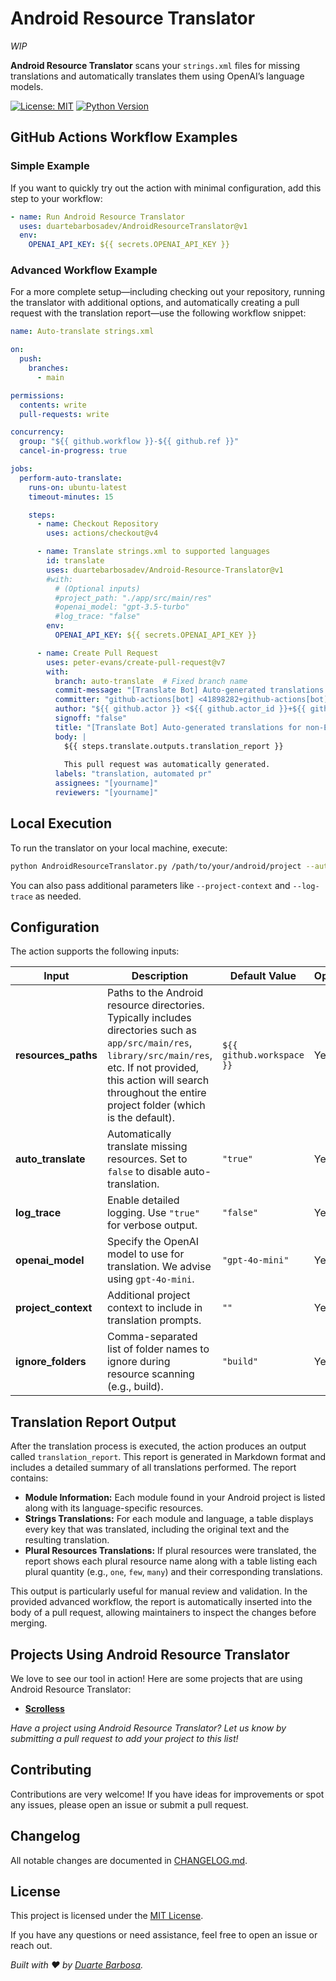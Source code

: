 # Android Resource Translator

*WIP*

**Android Resource Translator** scans your `strings.xml` files for missing translations and automatically translates them using OpenAI’s language models.

<!--[![GitHub Action](https://img.shields.io/badge/GitHub%20Action-enabled-brightgreen)](https://github.com/)-->

[![License: MIT](https://img.shields.io/badge/License-MIT-yellow.svg)](LICENSE)
[![Python Version](https://img.shields.io/badge/Python-3.x-blue.svg)](https://www.python.org/)

## GitHub Actions Workflow Examples

### Simple Example

If you want to quickly try out the action with minimal configuration, add this step to your workflow:

```yaml
- name: Run Android Resource Translator
  uses: duartebarbosadev/AndroidResourceTranslator@v1
  env:
    OPENAI_API_KEY: ${{ secrets.OPENAI_API_KEY }}
```

### Advanced Workflow Example

For a more complete setup—including checking out your repository, running the translator with additional options, and automatically creating a pull request with the translation report—use the following workflow snippet:

```yaml
name: Auto-translate strings.xml

on:
  push:
    branches:
      - main

permissions:
  contents: write
  pull-requests: write

concurrency:
  group: "${{ github.workflow }}-${{ github.ref }}"
  cancel-in-progress: true

jobs:
  perform-auto-translate:
    runs-on: ubuntu-latest
    timeout-minutes: 15

    steps:
      - name: Checkout Repository
        uses: actions/checkout@v4

      - name: Translate strings.xml to supported languages
        id: translate
        uses: duartebarbosadev/Android-Resource-Translator@v1
        #with:
          # (Optional inputs)
          #project_path: "./app/src/main/res"
          #openai_model: "gpt-3.5-turbo"
          #log_trace: "false"
        env:
          OPENAI_API_KEY: ${{ secrets.OPENAI_API_KEY }}

      - name: Create Pull Request
        uses: peter-evans/create-pull-request@v7
        with:
          branch: auto-translate  # Fixed branch name
          commit-message: "[Translate Bot] Auto-generated translations for non-English languages"
          committer: "github-actions[bot] <41898282+github-actions[bot]@users.noreply.github.com>"
          author: "${{ github.actor }} <${{ github.actor_id }}+${{ github.actor }}@users.noreply.github.com>"
          signoff: "false"
          title: "[Translate Bot] Auto-generated translations for non-English languages"
          body: |  
            ${{ steps.translate.outputs.translation_report }}
  
            This pull request was automatically generated.
          labels: "translation, automated pr"
          assignees: "[yourname]"
          reviewers: "[yourname]"
```

## Local Execution

To run the translator on your local machine, execute:

```bash
python AndroidResourceTranslator.py /path/to/your/android/project --auto-translate --openai-model gpt-3.5-turbo --ignore-folders build
```

You can also pass additional parameters like `--project-context` and `--log-trace` as needed.

## Configuration

The action supports the following inputs:

| Input                     | Description                                                                                                                                                                                         | Default Value               | Optional | Example                                                                |
| ------------------------- | --------------------------------------------------------------------------------------------------------------------------------------------------------------------------------------------------- | --------------------------- | -------- | ---------------------------------------------------------------------- |
| **resources_paths**       | Paths to the Android resource directories. Typically includes directories such as `app/src/main/res`, `library/src/main/res`, etc. If not provided, this action will search throughout the entire project folder  (which is the default). | `${{ github.workspace }}` | Yes      | `./app/src/main/res, ./library/src/main/res, ./feature/src/main/res` | | **resources_paths | **
| **auto_translate**        | Automatically translate missing resources. Set to `false` to disable auto-translation.                                                                                                             | `"true"`                  | Yes      | `"true"` or `"false"`                                                  |
| **log_trace**             | Enable detailed logging. Use `"true"` for verbose output.                                                                                                                                           | `"false"`                 | Yes      | `"true"`                                                               |
| **openai_model**          | Specify the OpenAI model to use for translation. We advise using `gpt-4o-mini`.                                                                                                                     | `"gpt-4o-mini"`         | Yes      | `"gpt-3.5-turbo"`, `"gpt-4o"`                                            |
| **project_context**       | Additional project context to include in translation prompts.                                                                                                                                       | `""`                      | Yes      | `"Android launcher application"`                                       |
| **ignore_folders**        | Comma-separated list of folder names to ignore during resource scanning (e.g., build).                                                                                                                 | `"build"`                 | Yes      | `"build,temp,cache"`                                                   |

## Translation Report Output

After the translation process is executed, the action produces an output called `translation_report`. This report is generated in Markdown format and includes a detailed summary of all translations performed. The report contains:

- **Module Information:**
  Each module found in your Android project is listed along with its language-specific resources.
- **Strings Translations:**
  For each module and language, a table displays every key that was translated, including the original text and the resulting translation.
- **Plural Resources Translations:**
  If plural resources were translated, the report shows each plural resource name along with a table listing each plural quantity (e.g., `one`, `few`, `many`) and their corresponding translations.

This output is particularly useful for manual review and validation. In the provided advanced workflow, the report is automatically inserted into the body of a pull request, allowing maintainers to inspect the changes before merging.

## Projects Using Android Resource Translator

We love to see our tool in action! Here are some projects that are using Android Resource Translator:

- **[Scrolless](https://github.com/duartebarbosadev/Scrolless/)**

*Have a project using Android Resource Translator? Let us know by submitting a pull request to add your project to this list!*

## Contributing

Contributions are very welcome! If you have ideas for improvements or spot any issues, please open an issue or submit a pull request.

## Changelog

All notable changes are documented in [CHANGELOG.md](./CHANGELOG.md).

## License

This project is licensed under the [MIT License](./LICENSE).

If you have any questions or need assistance, feel free to open an issue or reach out.

*Built with ❤️ by [Duarte Barbosa](https://github.com/duartebarbosadev).*
